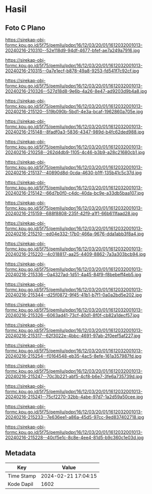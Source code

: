 # Hasil

## Foto C Plano

https://sirekap-obj-formc.kpu.go.id/5f75/pemilu/pdpr/16/12/03/20/01/1612032001013-20240216-210310--52e118d9-94df-4677-bfef-ae7a249a7916.jpg

https://sirekap-obj-formc.kpu.go.id/5f75/pemilu/pdpr/16/12/03/20/01/1612032001013-20240216-210315--0a7e1ecf-b878-49a8-9253-fd541f7c92cf.jpg

https://sirekap-obj-formc.kpu.go.id/5f75/pemilu/pdpr/16/12/03/20/01/1612032001013-20240216-210326--527d18d8-9e6b-4a26-8e47-ad9203d9b4a8.jpg

https://sirekap-obj-formc.kpu.go.id/5f75/pemilu/pdpr/16/12/03/20/01/1612032001013-20240216-215120--519b090b-5bd1-4e3a-bcaf-1962860a705e.jpg

https://sirekap-obj-formc.kpu.go.id/5f75/pemilu/pdpr/16/12/03/20/01/1612032001013-20240216-215148--8fadf0a3-5836-4347-989d-b4fc62ded988.jpg

https://sirekap-obj-formc.kpu.go.id/5f75/pemilu/pdpr/16/12/03/20/01/1612032001013-20240216-210258--262d4db9-1105-4c46-b3b9-a28c21680cb1.jpg

https://sirekap-obj-formc.kpu.go.id/5f75/pemilu/pdpr/16/12/03/20/01/1612032001013-20240216-215137--40890d8d-0cda-4630-b1ff-135b41c5c37d.jpg

https://sirekap-obj-formc.kpu.go.id/5f75/pemilu/pdpr/16/12/03/20/01/1612032001013-20240216-215142--66d7b0f0-c4dc-40da-bc9e-a33db5baa107.jpg

https://sirekap-obj-formc.kpu.go.id/5f75/pemilu/pdpr/16/12/03/20/01/1612032001013-20240216-215159--688f8808-235f-42f9-a1f1-66b611faad28.jpg

https://sirekap-obj-formc.kpu.go.id/5f75/pemilu/pdpr/16/12/03/20/01/1612032001013-20240216-215210--ed04e332-17b0-466a-9676-dda1abb3f8a4.jpg

https://sirekap-obj-formc.kpu.go.id/5f75/pemilu/pdpr/16/12/03/20/01/1612032001013-20240216-215220--4c018817-aa25-4409-8862-7a3a303bcb94.jpg

https://sirekap-obj-formc.kpu.go.id/5f75/pemilu/pdpr/16/12/03/20/01/1612032001013-20240216-215336--0a4327ad-1d51-4a45-84f9-f8bebeff4eb5.jpg

https://sirekap-obj-formc.kpu.go.id/5f75/pemilu/pdpr/16/12/03/20/01/1612032001013-20240216-215344--d25f0872-9f45-41b1-b7f1-0a0a2bd5e202.jpg

https://sirekap-obj-formc.kpu.go.id/5f75/pemilu/pdpr/16/12/03/20/01/1612032001013-20240216-215326--6063ad41-73cf-40d1-8f0f-cb82a1decf57.jpg

https://sirekap-obj-formc.kpu.go.id/5f75/pemilu/pdpr/16/12/03/20/01/1612032001013-20240216-215317--62f3022e-4bbc-4691-97ab-2f0eef5af227.jpg

https://sirekap-obj-formc.kpu.go.id/5f75/pemilu/pdpr/16/12/03/20/01/1612032001013-20240216-215254--f0164548-eb35-4ac5-8efe-161a357987fd.jpg

https://sirekap-obj-formc.kpu.go.id/5f75/pemilu/pdpr/16/12/03/20/01/1612032001013-20240216-215247--70c3b221-abf5-4cf8-b6e7-3fe6a735739d.jpg

https://sirekap-obj-formc.kpu.go.id/5f75/pemilu/pdpr/16/12/03/20/01/1612032001013-20240216-215241--75cf2270-32bb-4abe-97d7-1a2d59a50cee.jpg

https://sirekap-obj-formc.kpu.go.id/5f75/pemilu/pdpr/16/12/03/20/01/1612032001013-20240216-215233--7e636ee1-a86a-45d5-97cc-9ed837402718.jpg

https://sirekap-obj-formc.kpu.go.id/5f75/pemilu/pdpr/16/12/03/20/01/1612032001013-20240216-215228--40cf5e1c-8c8e-4ee4-81d5-b9c360c1e03d.jpg


## Metadata

| Key        | Value               |
| ---------- | ------------------- |
| Time Stamp | 2024-02-21 17:04:15 |
| Kode Dapil | 1602                |



